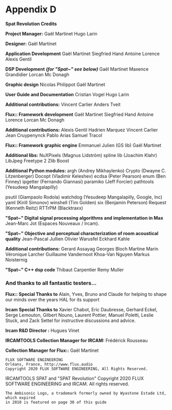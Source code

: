 # Appendix D

**Spat Revolution Credits**

**Project Manager:**
Gaël Martinet
Hugo Larin

**Designer:**
Gaël Martinet

**Application Development**
Gaël Martinet
Siegfried Hand
Antoine Lorence
Alexis Gentil

**DSP Development** **_(for "Spat~" see below)_**
Gaël Martinet
Maxence Grandidier
Lorcan Mc Donagh

**Graphic design**
Nicolas Philippot
Gaël Martinet

**User Guide and Documentation**
Cristian Vogel
Hugo Larin

**Additional contributions:**
Vincent Carlier
Anders Tveit


**Flux:: Framework development**
Gaël Martinet
Siegfried Hand
Antoine Lorence
Lorcan Mc Donagh

**Additional contributions:**
Alexis Gentil
Hadrien Marquez
Vincent Carlier
Jean Cruypenynck
Pablo Arias
Samuel Tracol

**Flux:: Framework graphic engine**
Emmanuel Julien (GS lib)
Gaël Martinet

**Additional libs:**
NuXPixels (Magnus Lidström)
spline lib (Joachim Klahr)
LibJpeg
Freetype 2
Zlib
Boost

**Additional Python modules:**
argh (Andrey Mikhaylenko)
Crypto (Dwayne C. Litzenberger)
Docopt (Vladimir Keleshev)
ecdsa (Peter Pearson)
enum (Ben Finney)
ipgetter (Fernando Giannasi)
paramiko (Jeff Forcier)
pathtools (Yesudeep Mangalapilly)


psutil (Giampaolo Rodola)
watchdog (Yesudeep Mangalapilly, Google, Inc)
yaml (Kirill Simonov)
winshell (Tim Golden)
six (Benjamin Peterson)
Request (Kenneth Reitz)
RTTrPM (Blacktraxx)

**"Spat~"
Digital signal processing algorithms and implementation in Max**
Jean-Marc Jot (Espaces Nouveaux / Ircam).

**"Spat~"
Objective and perceptual characterization of room acoustical
quality**
Jean-Pascal Jullien
Olivier Warusfel
Eckhard Kahle

**Additional contributions:**
Gerard Assayag
Georges Bloch
Martine Marin
Véronique Larcher
Guillaume Vandernoot
Khoa-Van Nguyen
Markus Noisternig

**"Spat~" C++ dsp code**
Thibaut Carpentier
Remy Muller


### And thanks to all fantastic testers...


**Flux:: Special Thanks to**
Alain, Yves, Bruno and Claude for helping to shape our minds over the years
HAL for its support

**Ircam Special Thanks to**
Xavier Chabot, Eric Daubresse, Gerhard Eckel, Serge Lemouton, Gilbert Nouno, Laurent
Pottier, Manuel Poletti, Leslie Stuck, and Zack Settel for instructive discussions and advice.

**Ircam R&D Director :**
Hugues Vinet

**IRCAMTOOLS Collection Manager for IRCAM:**
Frédérick Rousseau

**Collection Manager for Flux::**
Gaël Martinet

```
FLUX SOFTWARE ENGINEERING
Orléans, France, http://www.flux.audio
Copyright 2020 FLUX SOFTWARE ENGINEERING, All Rights Reserved.
```
IRCAMTOOLS SPAT and "SPAT Revolution" Copyright 2020 FLUX SOFTWARE ENGINEERING and IRCAM. All rights
reserved.

```
The Ambisonic Logo, a trademark formerly owned by Wyastone Estade Ltd, which expired
in 2010 is featured on page 30 of this guide
```
